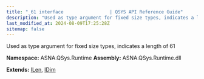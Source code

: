 ```yaml
---
title: "_61 interface                 | QSYS API Reference Guide"
description: "Used as type argument for fixed size types, indicates a length of 61  "
last_modified_at: 2024-08-09T17:25:28Z
sitemap: false
---
```


Used as type argument for fixed size types, indicates a length of 61 

**Namespace:** ASNA.QSys.Runtime
**Assembly:** ASNA.QSys.Runtime.dll

**Extends:** [ILen](/reference/runtime/qsys-runtime/i-len.html), [IDim](/reference/runtime/qsys-runtime/i-dim.html)
<br>
<br>
